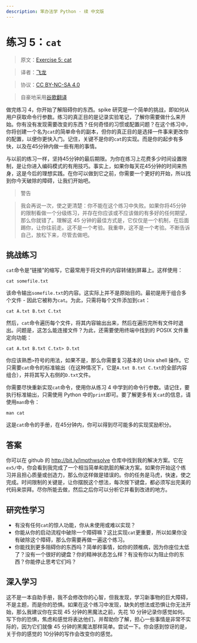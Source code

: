 ```yaml
---
description: 笨办法学 Python · 续 中文版
---
```


# 练习 5：`cat`

> 原文：[Exercise 5: cat](https://learncodethehardway.org/more-python-book/ex5.html)

> 译者：[飞龙](https://github.com/wizardforcel)

> 协议：[CC BY-NC-SA 4.0](http://creativecommons.org/licenses/by-nc-sa/4.0/)

> 自豪地采用[谷歌翻译](https://translate.google.cn/)

做完练习 4，你开始了解阻碍你的东西。spike 研究是一个简单的挑战，即如何从用户获取命令行参数。练习的真正目的是记录实验笔记，了解你需要做什么来开始。你有没有发现需要改变的东西？任何奇怪的习惯或配置问题？在这个练习中，你将创建一个名为`cat`的简单命令的副本，但你的真正目的是选择一件事来更改你的配置，以便你更快入门。记住，关键不是你的`cat`的实现。而是你的起步有多快，以及在45分钟内做一些有用的事情。

与以前的练习一样，坚持45分钟的最后期限。为你在练习上花费多少时间设置限制，是让你进入编码模式的有用技巧。事实上，如果你每天花45分钟的时间来热身，这是今后的理想实践。在你可以做到它之前，你需要一个更好的开始，所以找到你今天破除的障碍，让我们开始吧。

> 警告

> 我会再说一次，使之更清楚：你不能在这个练习中失败。如果你将45分钟的限制看做一个分级练习，并存在你应该或不应该做的有多好的任何期望，那么你就错了。理解这 45 分钟的最佳方式是，它仅仅是一个机制，在后面踢你，让你往前走。这不是一个考验。我重申，这不是一个考验。不断告诉自己，放松下来，尽管去做吧。

## 挑战练习

`cat`命令是“链接”的缩写，它最常用于将文件的内容转储到屏幕上。这样使用：

```
cat somefile.txt
```

该命令输出`somefile.txt`的内容。这实际上并不是原始目的。最初是用于组合多个文件 - 因此它被称为`cat`。为此，只需将每个文件添加到`cat`：

```
cat A.txt B.txt C.txt
```

然后，`cat`命令遍历每个文件，将其内容输出出来，然后在遍历完所有文件时退出。问题是，这怎么能连接文件？为此，还需要使用终端中找到的 POSIX 文件重定向功能：

```
cat A.txt B.txt C.txt> D.txt
```

你应该熟悉`>`符号的用法，如果不是，那么你需要复习基本的 Unix shell 操作。它只需要`cat`命令的标准输出（在这种情况下，它是`A.txt B.txt C.txt`的全部内容组合），并将其写入右侧的`D.txt`文件。

你需要尽快重新实现`cat`命令，使用你从练习 4 中学到的命令行参数。请记住，要执行标准输出，只需使用 Python 中的`print`即可。要了解更多有关`cat`的信息，请使用`man`命令：

```
man cat
```

这是`cat`命令的手册，在45分钟内，你可以得到尽可能多的实现奖励积分。

## 答案

你可以在 github 的 <http://bit.ly/lmpthwsolve> 仓库中找到我的解决方案。它在`ex5/`中，你会看到我完成了一个相当简单和肮脏的解决方案。如果你开始这个练习并且担心质量或创造力，那么你这样做是错误的。你的任务是马虎，快速，使之完成。时间限制的关键是，让你摆脱这个想法，每次按下键盘，都必须写出完美的代码来崇拜。尽你所能去做，然后之后你可以分析它并看到改进的地方。

## 研究性学习

+   有没有任何`cat`的惊人功能，你从未使用或难以实现？
+   你能从你的启动流程中破除一个障碍嘛？这比实现`cat`更重要，所以如果你没有破除这个障碍，那么你需要再做一遍这个练习。
+   你能找到更多阻碍你的东西吗？简单的事情，如你的颈椎病，因为你座位太低了？没有一个很好的键盘？你的精神状态怎么样？有没有你以为阻止你的东西？你能停止思考它们吗？

## 深入学习

这不是一本自助手册，我不会修改你的心智，但我发现，学习新事物的巨大障碍，不是主题，而是你的恐惧。如果在这个练习中发现，缺失的想法或恐惧让你无法开始，那么我建议你在实现 45 分钟的黑魔法之前，先花 10 分钟记录你感觉如何。写下你的恐惧，焦虑和感觉将表达他们，并帮助你了解，担心一些事情是非常不实际的，因为它们就像 45 分钟的黑魔法那样简单。尝试一下。你会感到惊讶的是，关于你的感觉的 10分钟的写作会改变你的感觉。

